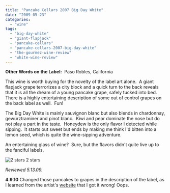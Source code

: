 ```yaml
---
title: "Pancake Cellars 2007 Big Day White"
date: "2009-05-23"
categories:
  - "wine"
tags:
  - "big-day-white"
  - "giant-flapjack"
  - "pancake-cellars"
  - "pancake-cellars-2007-big-day-white"
  - "the-gourmez-wine-review"
  - "white-wine-review"
---
```


**Other Words on the Label:**  Paso Robles, California

This wine is worth buying for the novelty of the label art alone.  A giant flapjack grape terrorizes a city block and a quick turn to the back reveals that it is all the dream of a young pancake grape, safely tucked into bed.  There is a highly entertaining description of some out of control grapes on the back label as well.  Fun!

The Big Day White is mainly sauvignon blanc but also blends in chardonnay, gewürztraminer and pinot blanc.  Kiwi and pear dominate the nose but do not play a part in the taste.  Honeydew is the only flavor I detected while sipping.  It starts out sweet but ends by making me think I'd bitten into a lemon seed, which is quite the wine-sipping adventure.

An entertaining glass of wine?  Sure, but the flavors didn't quite live up to the fanciful labels.




<div class="caption">

![2 stars](http://s3.amazonaws.com/thegourmez-wpmedia/2009/02/rating_chicken11.gif "rating_chicken11") 2 stars</div>


_Reviewed 5.13.09._

**4.9.10** Changed those pancakes to grapes in the description of the label, as I learned from the artist's [website](http://geneploss.blogspot.com/2008/09/pancake-cellars-grape-attack.html) that I got it wrong! Oops.
